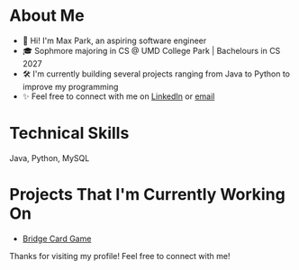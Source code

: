 # About Me
- 👋 Hi! I'm Max Park, an aspiring software engineer
- 🎓 Sophmore majoring in CS @ UMD College Park | Bachelours in  CS 2027
- 🛠️ I'm currently building several projects ranging from Java to Python to improve my programming
- ✨ Feel free to connect with me on [LinkedIn](www.linkedin.com/in/max-ryan-park) or [email](Parkr.m465@gmail.com)

# Technical Skills  
Java, Python, MySQL

# Projects That I'm Currently Working On
- [Bridge Card Game]([url](https://github.com/Sonikyu/Bitcamp-2024-Better-Bridge))

Thanks for visiting my profile! Feel free to connect with me!
